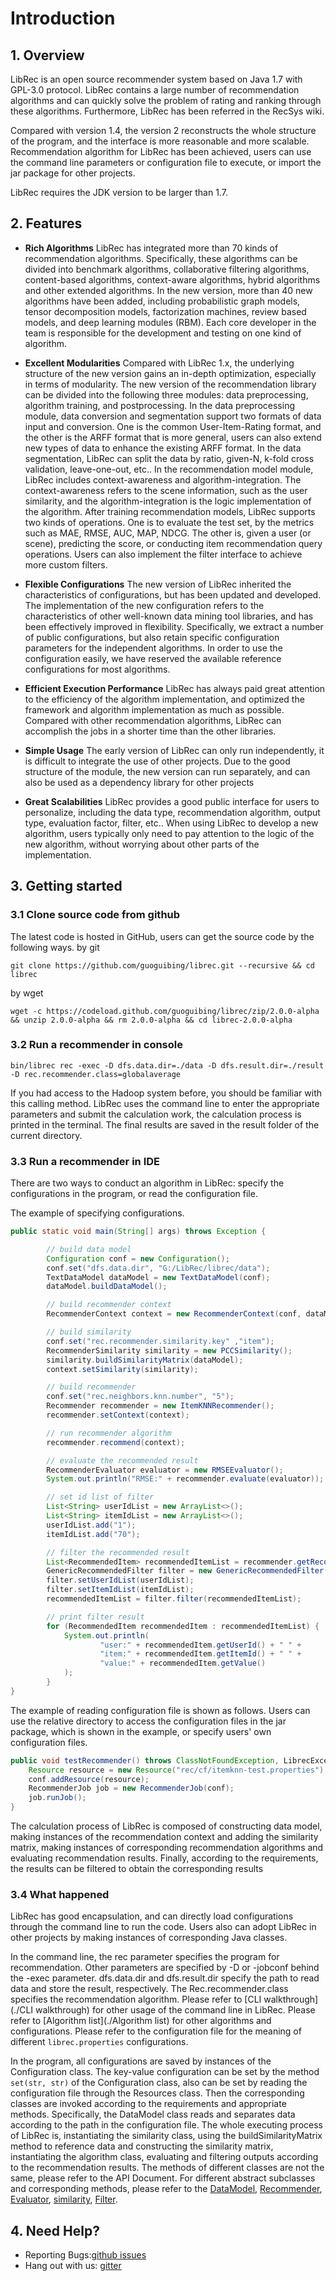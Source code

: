 # Introduction
## 1. Overview
LibRec is an open source recommender system based on Java 1.7 with GPL-3.0 protocol.
LibRec contains a large number of recommendation algorithms and can quickly solve the problem of rating and ranking through these algorithms. Furthermore, LibRec has been referred in the RecSys wiki.

Compared with version 1.4, the version 2 reconstructs the whole structure of the program, and the interface is more reasonable and more scalable. Recommendation algorithm for LibRec has been achieved, users can use the command line parameters or configuration file to execute, or import the jar package for other projects.

LibRec requires the JDK version to be larger than 1.7.

## 2. Features

* **Rich Algorithms** LibRec has integrated more than 70 kinds of recommendation algorithms. Specifically, these algorithms can be divided into benchmark algorithms, collaborative filtering algorithms, content-based algorithms, context-aware algorithms, hybrid algorithms and other extended algorithms. In the new version, more than 40 new algorithms have been added, including probabilistic graph models, tensor decomposition models, factorization machines, review based models, and deep learning modules (RBM). Each core developer in the team is responsible for the development and testing on one kind of algorithm.

* **Excellent Modularities** Compared with LibRec 1.x, the underlying structure of the new version gains an in-depth optimization, especially in terms of modularity. The new version of the recommendation library can be divided into the following three modules: data preprocessing, algorithm training, and postprocessing. In the data preprocessing module, data conversion and segmentation support two formats of data input and conversion. One is the common User-Item-Rating format, and the other is the ARFF format that is more general, users can also extend new types of data to enhance the existing ARFF format. In the data segmentation, LibRec can split the data by ratio, given-N, k-fold cross validation, leave-one-out, etc.. In the recommendation model module, LibRec includes context-awareness and algorithm-integration. The context-awareness refers to the scene information, such as the user similarity, and the algorithm-integration is the logic implementation of the algorithm. After training recommendation models, LibRec supports two kinds of operations. One is to evaluate the test set, by the metrics such as MAE, RMSE, AUC, MAP, NDCG. The other is, given a user (or scene), predicting the score, or conducting item recommendation query operations. Users can also implement the filter interface to achieve more custom filters.

* **Flexible Configurations** The new version of LibRec inherited the characteristics of configurations, but has been updated and developed. The implementation of the new configuration refers to the characteristics of other well-known data mining tool libraries, and has been effectively improved in flexibility. Specifically, we extract a number of public configurations, but also retain specific configuration parameters for the independent algorithms. In order to use the configuration easily, we have reserved the available reference configurations for most algorithms.

* **Efficient Execution Performance** LibRec has always paid great attention to the efficiency of the algorithm implementation, and optimized the framework and algorithm implementation as much as possible. Compared with other recommendation algorithms, LibRec can accomplish the jobs in a shorter time than the other libraries.

* **Simple Usage** The early version of LibRec can only run independently, it is difficult to integrate the use of other projects. Due to the good structure of the module, the new version can run separately, and can also be used as a dependency library for other projects

* **Great Scalabilities** LibRec provides a good public interface for users to personalize,  including the data type, recommendation algorithm, output type, evaluation factor, filter, etc.. When using LibRec to develop a new algorithm, users typically only need to pay attention to the logic of the new algorithm, without worrying about other parts of the implementation.

## 3. Getting started
### 3.1 Clone source code from github
The latest code is hosted in GitHub, users can get the source code by the following ways.
by git

```
git clone https://github.com/guoguibing/librec.git --recursive && cd librec
```

by wget

```
wget -c https://codeload.github.com/guoguibing/librec/zip/2.0.0-alpha && unzip 2.0.0-alpha && rm 2.0.0-alpha && cd librec-2.0.0-alpha
```

### 3.2 Run a recommender in console

```
bin/librec rec -exec -D dfs.data.dir=./data -D dfs.result.dir=./result -D rec.recommender.class=globalaverage
```

If you had access to the Hadoop system before, you should be familiar with this calling method.
LibRec uses the command line to enter the appropriate parameters and submit the calculation work, the calculation process is printed in the terminal.
The final results are saved in the result folder of the current directory.

### 3.3 Run a recommender in IDE
There are two ways to conduct an algorithm in LibRec: specify the configurations in the program, or read the configuration file.

The example of specifying configurations.

```java
public static void main(String[] args) throws Exception {

        // build data model
        Configuration conf = new Configuration();
        conf.set("dfs.data.dir", "G:/LibRec/librec/data");
        TextDataModel dataModel = new TextDataModel(conf);
        dataModel.buildDataModel();

        // build recommender context
        RecommenderContext context = new RecommenderContext(conf, dataModel);

        // build similarity
        conf.set("rec.recommender.similarity.key" ,"item");
        RecommenderSimilarity similarity = new PCCSimilarity();
        similarity.buildSimilarityMatrix(dataModel);
        context.setSimilarity(similarity);

        // build recommender
        conf.set("rec.neighbors.knn.number", "5");
        Recommender recommender = new ItemKNNRecommender();
        recommender.setContext(context);

        // run recommender algorithm
        recommender.recommend(context);

        // evaluate the recommended result
        RecommenderEvaluator evaluator = new RMSEEvaluator();
        System.out.println("RMSE:" + recommender.evaluate(evaluator));

        // set id list of filter
        List<String> userIdList = new ArrayList<>();
        List<String> itemIdList = new ArrayList<>();
        userIdList.add("1");
        itemIdList.add("70");

        // filter the recommended result
        List<RecommendedItem> recommendedItemList = recommender.getRecommendedList();
        GenericRecommendedFilter filter = new GenericRecommendedFilter();
        filter.setUserIdList(userIdList);
        filter.setItemIdList(itemIdList);
        recommendedItemList = filter.filter(recommendedItemList);

        // print filter result
        for (RecommendedItem recommendedItem : recommendedItemList) {
            System.out.println(
                    "user:" + recommendedItem.getUserId() + " " +
                    "item:" + recommendedItem.getItemId() + " " +
                    "value:" + recommendedItem.getValue()
            );
        }
}
```
The example of reading configuration file is shown as follows.
Users can use the relative directory to access the configuration files in the jar package, which is shown in the example, or specify users' own configuration files.

```java
public void testRecommender() throws ClassNotFoundException, LibrecException, IOException {
	Resource resource = new Resource("rec/cf/itemknn-test.properties");
	conf.addResource(resource);
	RecommenderJob job = new RecommenderJob(conf);
	job.runJob();
}
```

The calculation process of LibRec is composed of constructing data model, making instances of the recommendation context and adding the similarity matrix, making instances of corresponding recommendation algorithms and evaluating recommendation results. Finally, according to the requirements, the results can be filtered to obtain the corresponding results

### 3.4 What happened
LibRec has good encapsulation, and can directly load configurations through the command line to run the code. Users also can adopt LibRec in other projects by making instances of corresponding Java classes.

In the command line, the rec parameter specifies the program for recommendation. Other parameters are specified by -D or -jobconf behind the -exec parameter. dfs.data.dir and dfs.result.dir specify the path to read data and store the result, respectively. The Rec.recommender.class specifies the recommendation algorithm.
Please refer to [CLI walkthrough](./CLI walkthrough) for other usage of the command line in LibRec. Please refer to [Algorithm list](./Algorithm list) for other algorithms and configurations. Please refer to the configuration file for the meaning of different `librec.properties` configurations.

In the program, all configurations are saved by instances of the Configuration class. The key-value configuration can be set by the method `set(str, str)` of the Configuration class, also can be set by reading the configuration file through the Resources class. Then the corresponding classes are invoked according to the requirements and appropriate methods. Specifically, the DataModel class reads and separates data according to the path in the configuration file.
The whole executing process of LibRec is, instantiating the similarity class, using the buildSimilarityMatrix method to reference data and constructing the similarity matrix, instantiating the algorithm class, evaluating and filtering outputs according to the recommendation results. The methods of different classes are not the same, please refer to the API Document. For different abstract subclasses and corresponding methods, please refer to the [DataModel](./DataModel), [Recommender](./Recommender), [Evaluator](./Evaluator), [similarity](./Similarity), [Filter](./Filter).

## 4. Need Help?
- Reporting Bugs:[github issues](https://github.com/guoguibing/librec/issues)
- Hang out with us: [gitter](https://gitter.im/librec/Lobby)
